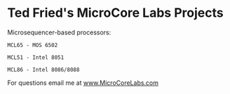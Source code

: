# Ted Fried's MicroCore Labs Projects
Microsequencer-based processors:

    MCL65 - MOS 6502 

    MCL51 - Intel 8051

    MCL86 - Intel 8086/8088

	
For questions email me at www.MicroCoreLabs.com
